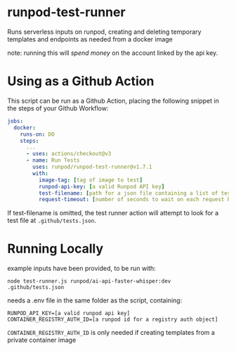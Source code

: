 # runpod-test-runner

Runs serverless inputs on runpod, creating and deleting temporary templates and endpoints as needed from a docker image

note: running this will *spend money* on the account linked by the api key.

# Using as a Github Action

This script can be run as a Github Action, placing the following snippet in the steps of your Github Workflow:

```yml
jobs:
  docker:
    runs-on: DO
    steps:
      ...
      - uses: actions/checkout@v3
      - name: Run Tests
        uses: runpod/runpod-test-runner@v1.7.1
        with:
          image-tag: [tag of image to test]
          runpod-api-key: [a valid Runpod API key]
          test-filename: [path for a json file containing a list of tests]
          request-timeout: [number of seconds to wait on each request before timing out, defaults to 300]
```

If test-filename is omitted, the test runner action will attempt to look for a test file at `.github/tests.json`.

# Running Locally

example inputs have been provided, to be run with:

`node test-runner.js runpod/ai-api-faster-whisper:dev .github/tests.json`

needs a .env file in the same folder as the script, containing:
```
RUNPOD_API_KEY=[a valid runpod api key]
CONTAINER_REGISTRY_AUTH_ID=[a runpod id for a registry auth object]
```
`CONTAINER_REGISTRY_AUTH_ID` is only needed if creating templates from a private container image

